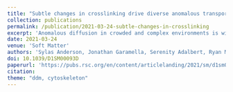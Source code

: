 ```yaml
---
title: "Subtle changes in crosslinking drive diverse anomalous transport characteristics in actin-microtubule networks"
collection: publications
permalink: /publication/2021-03-24-subtle-changes-in-crosslinking
excerpt: 'Anomalous diffusion in crowded and complex environments is widely studied due to its importance in intracellular transport, fluid rheology and materials engineering. Specifically, diffusion through the cytoskeleton, a network comprised of semiflexible actin filaments and rigid microtubules that interact both sterically and via crosslinking, plays a principal role in viral infection, vesicle transport and targeted drug delivery. Here, we elucidate the impact of crosslinking on particle diffusion in composites of actin and microtubules with actin-actin, microtubule-microtubule and actin-microtubule crosslinking.'
date: 2021-03-24
venue: 'Soft Matter'
authors: 'Sylas Anderson, Jonathan Garamella, Serenity Adalbert, Ryan McGorty, Rae M Robertson-Anderson'
doi: 10.1039/D1SM00093D
paperurl: 'https://pubs.rsc.org/en/content/articlelanding/2021/sm/d1sm00093d/'
citation: 
theme: "ddm, cytoskeleton"
---
```

